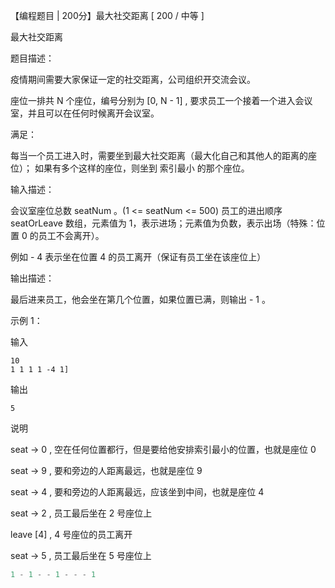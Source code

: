 【编程题目 | 200分】最大社交距离 [ 200 / 中等 ]

最大社交距离

题目描述：

疫情期间需要大家保证一定的社交距离，公司组织开交流会议。

座位一排共 N 个座位，编号分别为 [0, N - 1] , 要求员工一个接着一个进入会议室，并且可以在任何时候离开会议室。

满足：

每当一个员工进入时，需要坐到最大社交距离（最大化自己和其他人的距离的座位）；
如果有多个这样的座位，则坐到 索引最小 的那个座位。

输入描述：

会议室座位总数 seatNum 。(1 <= seatNum <= 500)
员工的进出顺序 seatOrLeave 数组，元素值为 1，表示进场；元素值为负数，表示出场（特殊：位置 0 的员工不会离开）。

例如 - 4 表示坐在位置 4 的员工离开（保证有员工坐在该座位上）

输出描述：

最后进来员工，他会坐在第几个位置，如果位置已满，则输出 - 1 。

示例 1：

输入
```
10
1 1 1 1 -4 1]
```
输出
```
5
```
说明

seat -> 0 , 空在任何位置都行，但是要给他安排索引最小的位置，也就是座位 0

seat -> 9 , 要和旁边的人距离最远，也就是座位 9

seat -> 4 , 要和旁边的人距离最远，应该坐到中间，也就是座位 4

seat -> 2 , 员工最后坐在 2 号座位上

leave [4] , 4 号座位的员工离开

seat -> 5 , 员工最后坐在 5 号座位上

```js
1 - 1 - - 1 - - - 1
